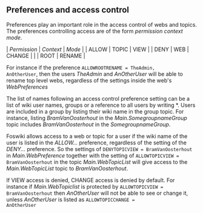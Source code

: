 ## Preferences and access control
Preferences play an important role in the access control of webs and topics.
The preferences controlling access are of the form _permission context mode_.

| *Permission* | *Context* | *Mode* |
| ALLOW | TOPIC | VIEW |
| DENY | WEB | CHANGE |
|      | ROOT | RENAME |

For instance if the preference <code>ALLOWROOTRENAME = TheAdmin, AnOtherUser</code>,
then the users _TheAdmin_ and _AnOtherUser_ will be able to rename top level webs, regardless of the settings inside the web's _WebPreferences_

The list of names following an access control preference setting can be a list of wiki user names, groups or a reference to all users by writing \*.
Users are included in a group by listing their wiki name in the group topic.
For instance, listing _BramVanOosterhout_ in the  _Main.SomegroupnameGroup_ topic includes _BramVanOosterhout_ in the _SomegroupnameGroup_. 

Foswiki allows access to a web or topic for a user if the wiki name of the user is listed in the _ALLOW..._ preference,
regardless of the setting of the _DENY..._ preference.
So the settings of <code>DENYTOPICVIEW = BramVanOosterhout</code> in _Main.WebPreference_ together with
the setting of  <code>ALLOWTOPICVIEW = BramVanOosterhout</code> in the  topic _Main.WebTopicList_
will give access to the _Main.WebTopicList_ topic to _BramVanOosterhout_.

If VIEW access is denied, CHANGE access is denied by default.
For instance if _Main.WebTopiclist_ is protected by <code>ALLOWTOPICVIEW = BramVanOosterhout</code>
then _AnOtherUser_ will not be able to see or change it, unless _AnOtherUser_ is listed as <code>ALLOWTOPICCHANGE = AnOtherUser</code> 